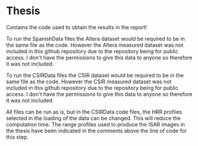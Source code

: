 # Thesis

Contains the code used to obtain the results in the report!

To run the SpanishData files the Altera dataset would be required to be in the same file as the code. However the Altera measured dataset was not included in this github repository due to the repository being for public access. I don't have the permissions to give this data to anyone so therefore it was not included.

To run the CSIRData files the CSIR dataset would be required to be in the same file as the code. However the CSIR measured dataset was not included in this github repository due to the repository being for public access. I don't have the permissions to give this data to anyone so therefore it was not included.

All files can be run as is, but in the CSIRData code files, the HRR profiles selected in the loading of the data can be changed. This will reduce the computation time. The range profiles used to produce the ISAR images in the thesis have been indicated in the comments above the line of code for this step.
